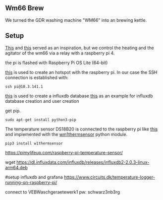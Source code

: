 ## Wm66 Brew

We turned the GDR washing machine "WM66" into an brewing kettle.

## Setup

[This](https://braumagazin.de/article/bierbrauen-mit-der-wm66-teil-1/) and [this](https://braumagazin.de/article/bierbrauen-mit-der-wm66-teil-2/) served as an inspiration, but we control the heating and the agitator of the wm66 via a relay with a raspberry pi 4.

the pi is flashed with Raspberry Pi OS Lite (64-bit)

[this](https://raspap.com/) is used to create an hotspot with the raspberry pi. In our case the SSH connection is established with:

```
ssh pi@10.3.141.1
```

[this](https://pimylifeup.com/raspberry-pi-influxdb/) is used to create a influxdb database
[this](https://simonhearne.com/2020/pi-influx-grafana/) as an example for influxdb database creation and user creation

get pip.

```
sudo apt-get install python3-pip
```

The temperature sensor DS18B20 is connected to the raspberry pi like [this](https://pimylifeup.com/raspberry-pi-temperature-sensor/) and implemented with the [wm1thermsensor](https://github.com/timofurrer/w1thermsensor) python module.

```
pip3 install w1thermsensor
```

https://pimylifeup.com/raspberry-pi-temperature-sensor/

wget https://dl.influxdata.com/influxdb/releases/influxdb2-2.0.3-linux-arm64.deb

#setup influxdb and grafana
https://www.circuits.dk/temperature-logger-running-on-raspberry-pi/

connect to VEBWaschgeraetewerk1
pw: schwarz3nb3rg
